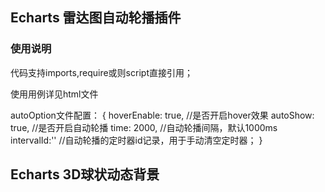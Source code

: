 ## Echarts 雷达图自动轮播插件 ##
### 使用说明 ###
代码支持imports,require或则script直接引用；

使用用例详见html文件

 autoOption文件配置：
 {
     hoverEnable: true, //是否开启hover效果
     autoShow: true,  //是否开启自动轮播
     time: 2000,  //自动轮播间隔，默认1000ms
     intervalId:''  //自动轮播的定时器id记录，用于手动清空定时器；
 }

 ## Echarts 3D球状动态背景 ##
